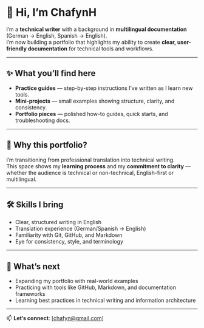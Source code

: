 # 👋 Hi, I’m ChafynH

I’m a **technical writer** with a background in **multilingual documentation** (German → English, Spanish → English).  
I’m now building a portfolio that highlights my ability to create **clear, user-friendly documentation** for technical tools and workflows.

---

## ✨ What you’ll find here

- **Practice guides** — step-by-step instructions I’ve written as I learn new tools.  
- **Mini-projects** — small examples showing structure, clarity, and consistency.  
- **Portfolio pieces** — polished how-to guides, quick starts, and troubleshooting docs.

---

## 🎯 Why this portfolio?

I’m transitioning from professional translation into technical writing.  
This space shows my **learning process** and my **commitment to clarity** — whether the audience is technical or non-technical, English-first or multilingual.

---

## 🛠 Skills I bring

- Clear, structured writing in English  
- Translation experience (German/Spanish → English)  
- Familiarity with Git, GitHub, and Markdown  
- Eye for consistency, style, and terminology

---

## 🌱 What’s next

- Expanding my portfolio with real-world examples  
- Practicing with tools like GitHub, Markdown, and documentation frameworks  
- Learning best practices in technical writing and information architecture

---

📫 **Let’s connect**: [chafyn@gmail.com]
